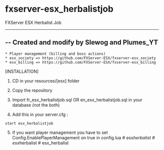 # fxserver-esx_herbalistjob
FXServer ESX Herbalist Job

-----------------------------------------
-- Created and modify by Slewog and Plumes_YT
-----------------------------------------

	* Player management (billing and boss actions)
	* esx_society => https://github.com/FXServer-ESX/fxserver-esx_society
	* esx_billing => https://github.com/FXServer-ESX/fxserver-esx_billing

[INSTALLATION]

1) CD in your resources/[esx] folder
2) Copy the repository
3) Import fr_esx_herbalistjob.sql OR en_esx_herbalistjob.sql in your database (not the both)

4) Add this in your server.cfg :

```
start esx_herbalistjob
```

5) If you want player management you have to set Config.EnablePlayerManagement on true in config.lua
#   e s x _ h e r b a l i s t 
 
 #   e s x _ h e r b a l i s t 
 
 #   e s x _ h e r b a l i s t 
 
 